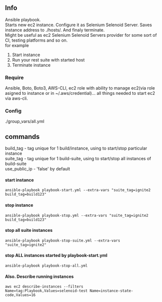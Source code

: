 ## Info
Ansible playbook.  
Starts new ec2 instance. Configure it as Selenium Selenoid Server. Saves instance address to ./hosts/. And finaly terminate.  
Might be useful as ec2 Selenium Selenoid Servers provider for some sort of CI, testing platforms and so on.  
for example  
1. Start instance
2. Run your rest suite with started host
3. Terminate instance


### Require
Ansible, Boto, Boto3, AWS-CLI, ec2 role with ability to manage ec2(via role asigned to instance or in ~/.aws/credential)... all things needed to start ec2 via aws-cli.

### Config
./group_vars/all.yml

## commands
build_tag - tag unique for 1 build/instance, using to start/stop particular instance   
suite_tag - tag unique for 1 build-suite, using to start/stop all instances of build-suite   
use_public_ip - 'false' by default

#### start instance
```
ansible-playbook playbook-start.yml --extra-vars "suite_tag=ignite2 build_tag=build123"
```

#### stop instance
```
ansible-playbook playbook-stop.yml --extra-vars "suite_tag=ignite2 build_tag=build123"
```

#### stop all suite instances
```
ansible-playbook playbook-stop-suite.yml --extra-vars "suite_tag=ignite2"
```

#### stop ALL instances started by playbook-start.yml
```
ansible-playbook playbook-stop-all.yml
```

#### Also. Describe running instances
```
aws ec2 describe-instances --filters Name=tag:Playbook,Values=selenoid-test Name=instance-state-code,Values=16
```